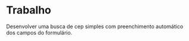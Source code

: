 # Trabalho 

Desenvolver uma busca de cep simples com preenchimento automático dos campos do formulário.
